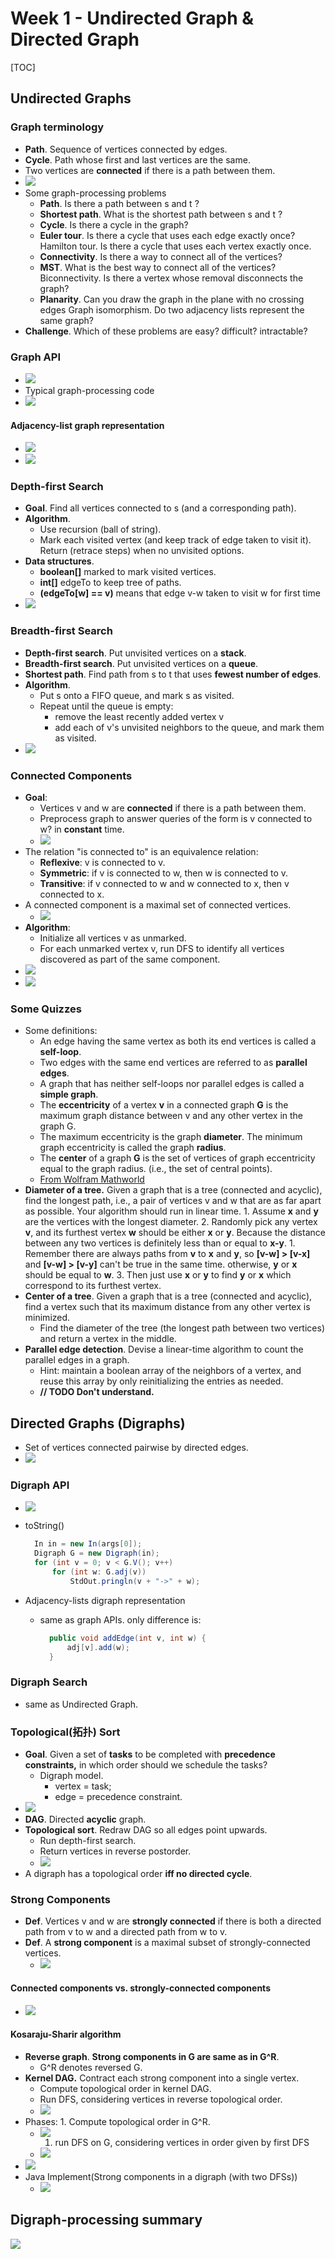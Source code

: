 # Week 1 - Undirected Graph & Directed Graph

\[TOC\]

## Undirected Graphs

### Graph terminology

* **Path**. Sequence of vertices connected by edges. 
* **Cycle**. Path whose first and last vertices are the same.
* Two vertices are **connected** if there is a path between them.
* ![](../.gitbook/assets/15431850805002.jpg)
* Some graph-processing problems
  * **Path**. Is there a path between s and t ?
  * **Shortest path**. What is the shortest path between s and t ?
  * **Cycle**. Is there a cycle in the graph?
  * **Euler tour**. Is there a cycle that uses each edge exactly once? Hamilton tour. Is there a cycle that uses each vertex exactly once.
  * **Connectivity**. Is there a way to connect all of the vertices?
  * **MST**. What is the best way to connect all of the vertices? Biconnectivity. Is there a vertex whose removal disconnects the graph?
  * **Planarity**. Can you draw the graph in the plane with no crossing edges Graph isomorphism. Do two adjacency lists represent the same graph?
* **Challenge**. Which of these problems are easy? difficult? intractable?

### Graph API

* ![](../.gitbook/assets/15431854035422.jpg)
* Typical graph-processing code
* ![](../.gitbook/assets/15431857114154.jpg)

#### Adjacency-list graph representation

* ![](../.gitbook/assets/15431858971942.jpg)
* ![](../.gitbook/assets/15431859350056.jpg)

### Depth-first Search

* **Goal**. Find all vertices connected to s \(and a corresponding path\).
* **Algorithm**.
  * Use recursion \(ball of string\).
  * Mark each visited vertex \(and keep track of edge taken to visit it\). Return \(retrace steps\) when no unvisited options.
* **Data structures**.
  * **boolean\[\]** marked to mark visited vertices.
  * **int\[\]** edgeTo to keep tree of paths.
  * **\(edgeTo\[w\] == v\)** means that edge v-w taken to visit w for first time 
* ![](../.gitbook/assets/15431870581703.jpg)

### Breadth-first Search

* **Depth-first search**. Put unvisited vertices on a **stack**. 
* **Breadth-first search**. Put unvisited vertices on a **queue**.
* **Shortest path**. Find path from s to t that uses **fewest number of edges**.
* **Algorithm**.
  * Put s onto a FIFO queue, and mark s as visited. 
  * Repeat until the queue is empty:
    * remove the least recently added vertex v
    * add each of v's unvisited neighbors to the queue, and mark them as visited.
* ![](../.gitbook/assets/15434458142004.jpg)

### Connected Components

* **Goal**:
  * Vertices v and w are **connected** if there is a path between them.
  * Preprocess graph to answer queries of the form is v connected to w? in **constant** time.
  * ![](../.gitbook/assets/15434474649027.jpg)
* The relation "is connected to" is an equivalence relation:
  * **Reflexive**: v is connected to v.
  * **Symmetric**: if v is connected to w, then w is connected to v.
  * **Transitive**: if v connected to w and w connected to x, then v connected to x.
* A connected component is a maximal set of connected vertices.
  * ![](../.gitbook/assets/15434475320846.jpg)
* **Algorithm**:
  * Initialize all vertices v as unmarked.
  * For each unmarked vertex v, run DFS to identify all vertices discovered as part of the same component.
* ![](../.gitbook/assets/15434475971201.jpg)
* ![](../.gitbook/assets/15434476062692.jpg)

### Some Quizzes

* Some definitions:
  * An edge having the same vertex as both its end vertices is called a **self-loop**.
  * Two edges with the same end vertices are referred to as **parallel edges**.
  * A graph that has neither self-loops nor parallel edges is called a **simple graph**.
  * The **eccentricity** of a vertex **v** in a connected graph **G** is the maximum graph distance between v and any other vertex in the graph G. 
  * The maximum eccentricity is the graph **diameter**. The minimum graph eccentricity is called the graph **radius**.
  * The **center** of a graph **G** is the set of vertices of graph eccentricity equal to the graph radius. \(i.e., the set of central points\).
  * [From Wolfram Mathworld](http://mathworld.wolfram.com/GraphEccentricity.html)
* **Diameter of a tree.** Given a graph that is a tree \(connected and acyclic\), find the longest path, i.e., a pair of vertices v and w that are as far apart as possible. Your algorithm should run in linear time. 1. Assume **x** and **y** are the vertices with the longest diameter. 2. Randomly pick any vertex **v**, and its furthest vertex **w** should be either **x** or **y**. Because the distance between any two vertices is definitely less than or equal to **x-y**. 1. Remember there are always paths from **v** to **x** and **y**, so **\[v-w\] &gt; \[v-x\]** and **\[v-w\] &gt; \[v-y\]** can't be true in the same time. otherwise, **y** or **x** should be equal to **w**. 3. Then just use **x** or **y** to find **y** or **x** which correspond to its furthest vertex.
* **Center of a tree**. Given a graph that is a tree \(connected and acyclic\), find a vertex such that its maximum distance from any other vertex is minimized.
  * Find the diameter of the tree \(the longest path between two vertices\) and return a vertex in the middle.
* **Parallel edge detection**. Devise a linear-time algorithm to count the parallel edges in a graph.
  * Hint: maintain a boolean array of the neighbors of a vertex, and reuse this array by only reinitializing the entries as needed. 
  * **// TODO Don't understand.**

## Directed Graphs \(Digraphs\)

* Set of vertices connected pairwise by directed edges.
* ![](../.gitbook/assets/15437226422240.jpg)

### Digraph API

* ![](../.gitbook/assets/15437972866221.jpg)
* toString\(\)

  ```java
    In in = new In(args[0]);
    Digraph G = new Digraph(in);
    for (int v = 0; v < G.V(); v++) 
        for (int w: G.adj(v))
            StdOut.pringln(v + "->" + w);
  ```

* Adjacency-lists digraph representation
  * same as graph APIs. only difference is:

    ```java
      public void addEdge(int v, int w) { 
          adj[v].add(w);
      }
    ```

### Digraph Search

* same as Undirected Graph.

### Topological\(拓扑\) Sort

* **Goal**. Given a set of **tasks** to be completed with **precedence constraints,** in which order should we schedule the tasks?
  * Digraph model. 
    * vertex = task; 
    * edge = precedence constraint.
* ![](../.gitbook/assets/15438749018591.jpg)
* **DAG**. Directed **acyclic** graph.
* **Topological sort**. Redraw DAG so all edges point upwards.
  * Run depth-first search.
  * Return vertices in reverse postorder.
  * ![](../.gitbook/assets/15438760745621.jpg)
* A digraph has a topological order **iff no directed cycle**.

### Strong Components

* **Def**. Vertices v and w are **strongly connected** if there is both a directed path from v to w and a directed path from w to v.
* **Def**. A **strong component** is a maximal subset of strongly-connected vertices.
  * ![](../.gitbook/assets/15438758011206.jpg)

#### Connected components vs. strongly-connected components

* ![](../.gitbook/assets/15450228663087.jpg)

#### Kosaraju-Sharir algorithm

* **Reverse graph**. **Strong components in G are same as in G^R**.
  * G^R denotes reversed G.
* **Kernel DAG.** Contract each strong component into a single vertex.
  * Compute topological order in kernel DAG. 
  * Run DFS, considering vertices in reverse topological order.
  * ![](../.gitbook/assets/15496421648273.jpg)
* Phases: 1. Compute topological order in G^R.
  * ![](../.gitbook/assets/15496428205707.jpg)
    1. run DFS on G, considering vertices in order given by first DFS
  * ![](../.gitbook/assets/15496428750658.jpg)
* ![](../.gitbook/assets/15450235382541.jpg)
* Java Implement\(Strong components in a digraph \(with two DFSs\)\)
  * ![](../.gitbook/assets/15450236016154.jpg)

## Digraph-processing summary

![](../.gitbook/assets/15450223065120.jpg)

